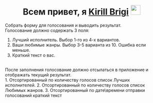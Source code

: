 <h1 align="center">Всем привет, я <a href="https://daniilshat.ru/" target="_blank">Kirill Brigi</a> 
<img src="https://github.com/blackcater/blackcater/raw/main/images/Hi.gif" height="32"/></h1>

Собрать форму для голосования и выводить результат.<br>
Голосование должно содержать 3 поля: <br>
1. Лучший исполнитель. Выбор 1-го из 4-х вариантов.
2. Ваши любимые жанры. Выбор 3-5 варианта из 10. Ошибка если меньше.
3. Краткий текст о вас.
<br>
После заполнения голосование должно отсылаться в приложение и отображать текущий результат.<br>
1. Отсортированный по количеству голосов список Лучших исполнителей.
2. Отсортированный по количеству голосов список Любимых жанров.
3. Отсортированный по дате\времени отправки голосований краткий текст